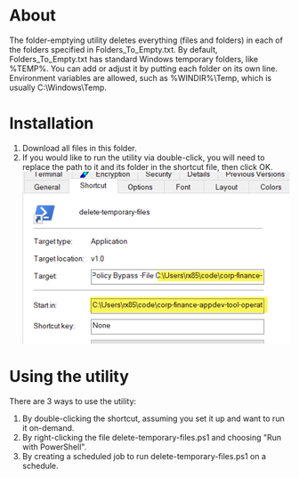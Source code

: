 # About
The folder-emptying utility deletes everything (files and folders) in each of the folders specified in Folders_To_Empty.txt.
By default, Folders_To_Empty.txt has standard Windows temporary folders, like %TEMP%.
You can add or adjust it by putting each folder on its own line. Environment variables are allowed, such as %WINDIR%\Temp, which is usually C:\Windows\Temp.

# Installation
1. Download all files in this folder.
2. If you would like to run the utility via double-click, you will need to replace the path to it and its folder in the shortcut file, then click OK.
![Updating the shortcut's paths](./Shortcut.png "Updating the shorcut")


# Using the utility
There are 3 ways to use the utility:
1. By double-clicking the shortcut, assuming you set it up and want to run it on-demand.
2. By right-clicking the file delete-temporary-files.ps1 and choosing "Run with PowerShell".
3. By creating a scheduled job to run delete-temporary-files.ps1 on a schedule.